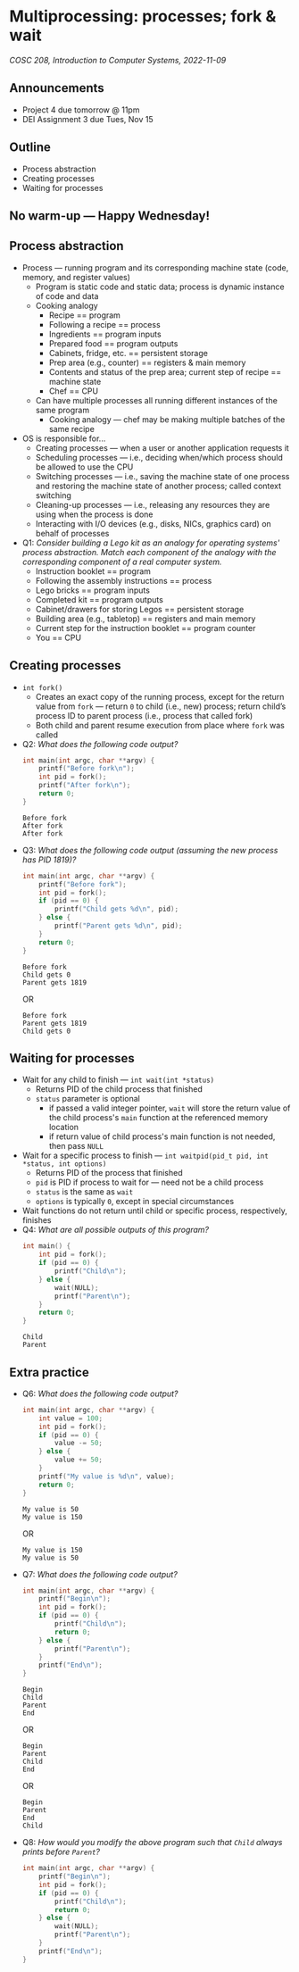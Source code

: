 # Multiprocessing: processes; fork & wait
_COSC 208, Introduction to Computer Systems, 2022-11-09_

## Announcements
* Project 4 due tomorrow @ 11pm
* DEI Assignment 3 due Tues, Nov 15

## Outline
* Process abstraction
* Creating processes
* Waiting for processes

## No warm-up — Happy Wednesday!

## Process abstraction
* Process — running program and its corresponding machine state (code, memory, and register values)
    * Program is static code and static data; process is dynamic instance of code and data
    * Cooking analogy
        * Recipe == program
        * Following a recipe == process
        * Ingredients == program inputs
        * Prepared food == program outputs
        * Cabinets, fridge, etc. == persistent storage
        * Prep area (e.g., counter) == registers & main memory
        * Contents and status of the prep area; current step of recipe == machine state
        * Chef == CPU
    * Can have multiple processes all running different instances of the same program
        * Cooking analogy — chef may be making multiple batches of the same recipe
* OS is responsible for...
    * Creating processes — when a user or another application requests it
    * Scheduling processes — i.e., deciding when/which process should be allowed to use the CPU
    * Switching processes — i.e., saving the machine state of one process and restoring the machine state of another process; called context switching
    * Cleaning-up processes — i.e., releasing any resources they are using when the process is done
    * Interacting with I/O devices (e.g., disks, NICs, graphics card) on behalf of processes
* Q1: _Consider building a Lego kit as an analogy for operating systems' process abstraction. Match each component of the analogy with the corresponding component of a real computer system._
    * Instruction booklet == program
    * Following the assembly instructions == process
    * Lego bricks == program inputs
    * Completed kit == program outputs
    * Cabinet/drawers for storing Legos == persistent storage
    * Building area (e.g., tabletop) == registers and main memory
    * Current step for the instruction booklet == program counter
    * You == CPU

## Creating processes
* `int fork()`
    * Creates an exact copy of the running process, except for the return value from `fork` — return `0` to child (i.e., new) process; return child’s process ID to parent process (i.e., process that called fork)
    * Both child and parent resume execution from place where `fork` was called
* Q2: _What does the following code output?_
    ```C
    int main(int argc, char **argv) {
        printf("Before fork\n");
        int pid = fork();
        printf("After fork\n");
        return 0;
    }
    ```
    ```
    Before fork
    After fork
    After fork
    ```
* Q3: _What does the following code output (assuming the new process has PID 1819)?_
    ```C
    int main(int argc, char **argv) {
        printf("Before fork");
        int pid = fork();
        if (pid == 0) {
            printf("Child gets %d\n", pid);
        } else {
            printf("Parent gets %d\n", pid);
        }
        return 0;
    }
    ```
    ```
    Before fork
    Child gets 0
    Parent gets 1819
    ```
    OR
    ```
    Before fork
    Parent gets 1819
    Child gets 0
    ``` 

## Waiting for processes
* Wait for any child to finish — `int wait(int *status)`
    * Returns PID of the child process that finished
    * `status` parameter is optional
        * if passed a valid integer pointer, `wait` will store the return value of the child process's `main` function at the referenced memory location
        * if return value of child process's main function is not needed, then pass `NULL`
* Wait for a specific process to finish — `int waitpid(pid_t pid, int *status, int options)`
    * Returns PID of the process that finished
    * `pid` is PID if process to wait for — need not be a child process
    * `status` is the same as `wait`
    * `options` is typically `0`, except in special circumstances
* Wait functions do not return until child or specific process, respectively, finishes
* Q4: _What are all possible outputs of this program?_
    ```C
    int main() {
        int pid = fork();
        if (pid == 0) {
            printf("Child\n");
        } else {
            wait(NULL);
            printf("Parent\n");
        }
        return 0;
    }
    ```
    ```
    Child
    Parent
    ```

## Extra practice
* Q6: _What does the following code output?_
    ```C
    int main(int argc, char **argv) {
        int value = 100;
        int pid = fork();
        if (pid == 0) {
            value -= 50;
        } else {
            value += 50;
        }
        printf("My value is %d\n", value);
        return 0;
    }
    ```
    ```
    My value is 50
    My value is 150
    ```
    OR
    ```
    My value is 150
    My value is 50
    ```
* Q7: _What does the following code output?_
    ```C
    int main(int argc, char **argv) {
        printf("Begin\n");
        int pid = fork();
        if (pid == 0) {
            printf("Child\n");
            return 0;
        } else {
            printf("Parent\n");
        }
        printf("End\n");
    }
    ```
    ```
    Begin
    Child
    Parent
    End 
    ```
    OR
    ```
    Begin
    Parent
    Child
    End 
    ```
    OR
    ```
    Begin
    Parent
    End 
    Child
    ```
* Q8: _How would you modify the above program such that `Child` always prints before `Parent`?_
    ```C
    int main(int argc, char **argv) {
        printf("Begin\n");
        int pid = fork();
        if (pid == 0) {
            printf("Child\n");
            return 0;
        } else {
            wait(NULL);
            printf("Parent\n");
        }
        printf("End\n");
    }
    ```
